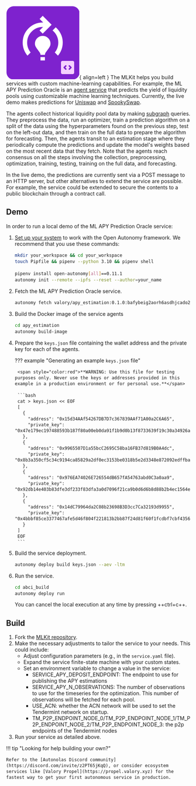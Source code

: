 ![MLKit](images/mlkit.svg){ align=left }
The MLKit helps you build services with custom machine-learning capabilities.
For example, the ML APY Prediction Oracle is an [agent service](https://docs.autonolas.network/open-autonomy/get_started/what_is_an_agent_service/) that predicts the yield of liquidity pools using customizable machine learning techniques. Currently, the live demo makes predictions for [Uniswap](https://uniswap.org/) and [SpookySwap](https://spooky.fi).

The agents collect historical liquidity pool data by making [subgraph](https://thegraph.com) queries. They preprocess the data, run an optimizer, train a prediction algorithm on a split of the data using the hyperparameters found on the previous step, test on the left-out data, and then train on the full data to prepare the algorithm for forecasting. Then, the agents transit to an estimation stage where they periodically compute the predictions and update the model's weights based on the most recent data that they fetch. Note that the agents reach consensus on all the steps involving the collection, preprocessing, optimization, training, testing, training on the full data, and forecasting.

In the live demo, the predictions are currently sent via a POST message to an HTTP server, but other alternatives to extend the service are possible. For example, the service could be extended to secure the contents to a public blockchain through a contract call.

## Demo

In order to run a local demo of the ML APY Prediction Oracle service:

1. [Set up your system](https://docs.autonolas.network/open-autonomy/guides/set_up/) to work with the Open Autonomy framework. We recommend that you use these commands:

    ```bash
    mkdir your_workspace && cd your_workspace
    touch Pipfile && pipenv --python 3.10 && pipenv shell

    pipenv install open-autonomy[all]==0.11.1
    autonomy init --remote --ipfs --reset --author=your_name
    ```

2. Fetch the ML APY Prediction Oracle service.

	```bash
	autonomy fetch valory/apy_estimation:0.1.0:bafybeig2aorh6asdhjcado2ot4kwcwm3tdxfmvu5nfiyfu27436tzrda4a --service
	```

3. Build the Docker image of the service agents

	```bash
	cd apy_estimation
	autonomy build-image
	```

4. Prepare the `keys.json` file containing the wallet address and the private key for each of the agents.

    ??? example "Generating an example `keys.json` file"

        <span style="color:red">**WARNING: Use this file for testing purposes only. Never use the keys or addresses provided in this example in a production environment or for personal use.**</span>

        ```bash
        cat > keys.json << EOF
        [
          {
            "address": "0x15d34AAf54267DB7D7c367839AAf71A00a2C6A65",
            "private_key": "0x47e179ec197488593b187f80a00eb0da91f1b9d0b13f8733639f19c30a34926a"
          },
          {
            "address": "0x9965507D1a55bcC2695C58ba16FB37d819B0A4dc",
            "private_key": "0x8b3a350cf5c34c9194ca85829a2df0ec3153be0318b5e2d3348e872092edffba"
          },
          {
            "address": "0x976EA74026E726554dB657fA54763abd0C3a0aa9",
            "private_key": "0x92db14e403b83dfe3df233f83dfa3a0d7096f21ca9b0d6d6b8d88b2b4ec1564e"
          },
          {
            "address": "0x14dC79964da2C08b23698B3D3cc7Ca32193d9955",
            "private_key": "0x4bbbf85ce3377467afe5d46f804f221813b2bb87f24d81f60f1fcdbf7cbf4356"
          }
        ]
        EOF
        ```

5. Build the service deployment.

    ```bash
    autonomy deploy build keys.json --aev -ltm
    ```

6. Run the service.

	```bash
	cd abci_build
	autonomy deploy run
	```

	You can cancel the local execution at any time by pressing ++ctrl+c++.

## Build

1. Fork the [MLKit repository](https://github.com/valory-xyz/apy-oracle).
2. Make the necessary adjustments to tailor the service to your needs. This could include:
    * Adjust configuration parameters (e.g., in the `service.yaml` file).
    * Expand the service finite-state machine with your custom states.
    * Set an environment variable to change a value in the service:
        * SERVICE_APY_DEPOSIT_ENDPOINT: The endpoint to use for publishing the APY estimations
        * SERVICE_APY_N_OBSERVATIONS: The number of observations to use for the timeseries for the optimization. This number of observations will be fetched for each pool.
        * USE_ACN: whether the ACN network will be used to set the Tendermint network on startup.
        * TM_P2P_ENDPOINT_NODE_0/TM_P2P_ENDPOINT_NODE_1/TM_P2P_ENDPOINT_NODE_2/TM_P2P_ENDPOINT_NODE_3: the p2p endpoints of the Tendermint nodes
3. Run your service as detailed above.

!!! tip "Looking for help building your own?"

    Refer to the [Autonolas Discord community](https://discord.com/invite/z2PT65jKqQ), or consider ecosystem services like [Valory Propel](https://propel.valory.xyz) for the fastest way to get your first autonomous service in production.